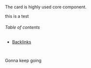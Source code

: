 The card is highly used core component.


this is a test
<!-- table-of-contents start -->
###### Table of contents  

- [Backlinks](#backlinks)

<br />
<!-- table-of-contents end -->

Gonna keep going
